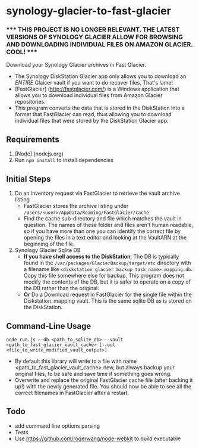 synology-glacier-to-fast-glacier
================================

### *** THIS PROJECT IS NO LONGER RELEVANT. THE LATEST VERSIONS OF SYNOLOGY GLACIER ALLOW FOR BROWSING AND DOWNLOADING INDIVIDUAL FILES ON AMAZON GLACIER. COOL! ***

Download your Synology Glacier archives in Fast Glacier.

* The Synology DiskStation Glacier app only allows you to download an *ENTIRE* Glaicer vault if you 
want to do recover files. That's lame!
* [FastGlacier] (http://fastglacier.com/) is a Windows application that allows you to download 
individual files from Amazon Glacier repositories.
* This program converts the data that is stored in the DiskStation into a format that FastGlacier
 can read, thus allowing you to download individual files that were stored by the DiskStation 
 Glacier app.
 
Requirements
------------
1. [Node] (nodejs.org)
2. Run `npm install` to install dependencies

Initial Steps
--------------
1. Do an inventory request via FastGlacier to retrieve the vault archive listing
    * FastGlacier stores the archive listing under  
    `/Users/<user>/AppData/Roaming/FastGlacier/cache`
    * Find the cache sub-directory and file which matches the vault in question. The names of these 
    folder and files aren't human readable, so if you have more than one you can identify the 
    correct file by opening the files in a text editor and looking at the VaultARN at the 
    beginning of the file.
2. Synology Glacier Sqlite DB
    * **If you have shell access to the DiskStation**: The DB is typically found in the 
    `/var/packages/GlacierBackup/target/etc` 
    directory with a filename like `<diskstation_glacier_backup_task_name>.mapping.db`. Copy
    this file somewhere else for backup. This program does not modify the contents of the DB, but
    it is safer to operate on a copy of the DB rather than the original.
    * **Or** Do a Download request in FastGlacier for the single file within the 
    Diskstation_mapping vault. This is the same sqlite DB as is stored on the DiskStation.


Command-Line Usage
------------------
`node run.js --db <path_to_sqlite_db> --vault <path_to_fast_glacier_vault_cache> [--out 
<file_to_write_modified_vault_output>]`

* By default this library will write to a file with name <path_to_fast_glacier_vault_cache>.new,
  but always backup your original files, to be safe and save time if something goes wrong.
* Overwrite and replace the original FastGlacier cache file (after backing it up!) with the newly 
generated file. You should now be able to see all the correct filenames in FastGlacier after a 
restart.

Todo
----
* add command line options parsing
* Tests
* Use https://github.com/rogerwang/node-webkit to build executable
